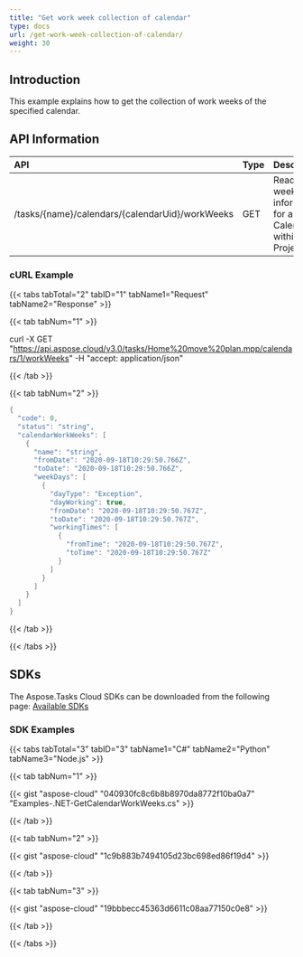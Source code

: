 ```yaml
---
title: "Get work week collection of calendar"
type: docs
url: /get-work-week-collection-of-calendar/
weight: 30
---
```


## **Introduction**
This example explains how to get the collection of work weeks of the specified calendar. 
## **API Information**

|**API**|**Type**|**Description**|**Resource Link**|
| :- | :- | :- | :- |
|/tasks/{name}/calendars/{calendarUid}/workWeeks|GET|Read work week information for a give Calendar within a MS Project File|[GetCalendarWorkWeeks](https://apireference.aspose.cloud/tasks/#/TasksCalendar/GetCalendarWorkWeeks)|
### **cURL Example**
{{< tabs tabTotal="2" tabID="1" tabName1="Request" tabName2="Response" >}}

{{< tab tabNum="1" >}}

curl -X GET "https://api.aspose.cloud/v3.0/tasks/Home%20move%20plan.mpp/calendars/1/workWeeks" -H "accept: application/json" 

{{< /tab >}}

{{< tab tabNum="2" >}}

```java
{
  "code": 0,
  "status": "string",
  "calendarWorkWeeks": [
    {
      "name": "string",
      "fromDate": "2020-09-18T10:29:50.766Z",
      "toDate": "2020-09-18T10:29:50.766Z",
      "weekDays": [
        {
          "dayType": "Exception",
          "dayWorking": true,
          "fromDate": "2020-09-18T10:29:50.767Z",
          "toDate": "2020-09-18T10:29:50.767Z",
          "workingTimes": [
            {
              "fromTime": "2020-09-18T10:29:50.767Z",
              "toTime": "2020-09-18T10:29:50.767Z"
            }
          ]
        }
      ]
    }
  ]
}

```

{{< /tab >}}

{{< /tabs >}}
## **SDKs**
The Aspose.Tasks Cloud SDKs can be downloaded from the following page: [Available SDKs](/available-sdks/)
### **SDK Examples**
{{< tabs tabTotal="3" tabID="3" tabName1="C#" tabName2="Python" tabName3="Node.js" >}}

{{< tab tabNum="1" >}}

{{< gist "aspose-cloud" "040930fc8c6b8b8970da8772f10ba0a7" "Examples-.NET-GetCalendarWorkWeeks.cs" >}}

{{< /tab >}}

{{< tab tabNum="2" >}}

{{< gist "aspose-cloud" "1c9b883b7494105d23bc698ed86f19d4" >}}

{{< /tab >}}

{{< tab tabNum="3" >}}

{{< gist "aspose-cloud" "19bbbecc45363d6611c08aa77150c0e8" >}}

{{< /tab >}}

{{< /tabs >}}
